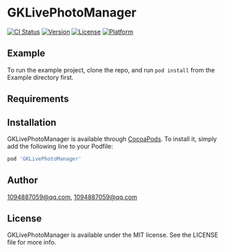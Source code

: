 # GKLivePhotoManager

[![CI Status](https://img.shields.io/travis/1094887059@qq.com/GKLivePhotoManager.svg?style=flat)](https://travis-ci.org/1094887059@qq.com/GKLivePhotoManager)
[![Version](https://img.shields.io/cocoapods/v/GKLivePhotoManager.svg?style=flat)](https://cocoapods.org/pods/GKLivePhotoManager)
[![License](https://img.shields.io/cocoapods/l/GKLivePhotoManager.svg?style=flat)](https://cocoapods.org/pods/GKLivePhotoManager)
[![Platform](https://img.shields.io/cocoapods/p/GKLivePhotoManager.svg?style=flat)](https://cocoapods.org/pods/GKLivePhotoManager)

## Example

To run the example project, clone the repo, and run `pod install` from the Example directory first.

## Requirements

## Installation

GKLivePhotoManager is available through [CocoaPods](https://cocoapods.org). To install
it, simply add the following line to your Podfile:

```ruby
pod 'GKLivePhotoManager'
```

## Author

1094887059@qq.com, 1094887059@qq.com

## License

GKLivePhotoManager is available under the MIT license. See the LICENSE file for more info.
